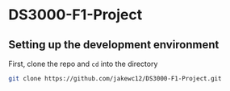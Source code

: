 # DS3000-F1-Project

## Setting up the development environment
First, clone the repo and `cd` into the directory

```bash
git clone https://github.com/jakewc12/DS3000-F1-Project.git
```
